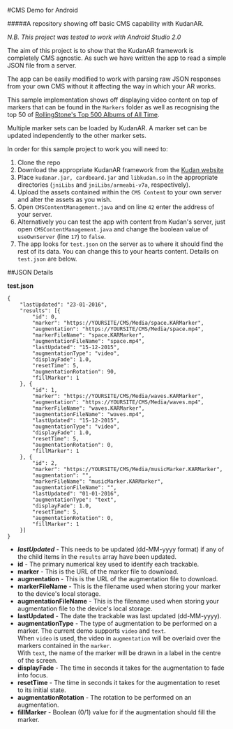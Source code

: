 #CMS Demo for Android

#####A repository showing off basic CMS capability with KudanAR.

*N.B. This project was tested to work with Android Studio 2.0*

The aim of this project is to show that the KudanAR framework is completely CMS agnostic. As such we have written the app to read a simple JSON file from a server.  

The app can be easily modified to work with parsing raw JSON responses from your own CMS without it affecting the way in which your AR works.

This sample implementation shows off displaying video content on top of markers that can be found in the `Markers` folder as well as recognising the top 50 of [RollingStone's Top 500 Albums of All Time](http://www.rollingstone.com/music/lists/500-greatest-albums-of-all-time-20120531/little-richard-heres-little-richard-20120531).  

Multiple marker sets can be loaded by KudanAR. A marker set can be updated independently to the other marker sets.

In order for this sample project to work you will need to:

1. Clone the repo
2. Download the appropriate KudanAR framework from the [Kudan website](https://www.kudan.eu/download/)
3. Place `kudanar.jar, cardboard.jar` and `libkudan.so` in the appropriate directories (`jniLibs` and `jniLibs/armeabi-v7a`, respectively).
4. Upload the assets contained within the `CMS Content` to your own server and alter the assets as you wish.
5. Open `CMSContentManagement.java` and on line `42` enter the address of your server.
6. Alternatively you can test the app with content from Kudan's server, just open `CMSContentManagement.java` and change the boolean value of `useOwnServer` (line `17`) to `false`.
7. The app looks for `test.json` on the server as to where it should find the rest of its data. You can change this to your hearts content. Details on `test.json` are below.

##JSON Details

**test.json**  

	{
		"lastUpdated": "23-01-2016",
		"results": [{
			"id": 0,
			"marker": "https://YOURSITE/CMS/Media/space.KARMarker",
			"augmentation": "https://YOURSITE/CMS/Media/space.mp4",
			"markerFileName": "space.KARMarker",
			"augmentationFileName": "space.mp4",
			"lastUpdated": "15-12-2015",
			"augmentationType": "video",
			"displayFade": 1.0,
			"resetTime": 5,
			"augmentationRotation": 90,
			"fillMarker": 1
		}, {
			"id": 1,
			"marker": "https://YOURSITE/CMS/Media/waves.KARMarker",
			"augmentation": "https://YOURSITE/CMS/Media/waves.mp4",
			"markerFileName": "waves.KARMarker",
			"augmentationFileName": "waves.mp4",
			"lastUpdated": "15-12-2015",
			"augmentationType": "video",
			"displayFade": 1.0,
			"resetTime": 5,
			"augmentationRotation": 0,
			"fillMarker": 1
		}, {
			"id": 2,
			"marker": "https://YOURSITE/CMS/Media/musicMarker.KARMarker",
			"augmentation": "",
			"markerFileName": "musicMarker.KARMarker",
			"augmentationFileName": "",
			"lastUpdated": "01-01-2016",
			"augmentationType": "text",
			"displayFade": 1.0,
			"resetTime": 5,
			"augmentationRotation": 0,
			"fillMarker": 1
		}]
	}
	

* _**lastUpdated**_ - This needs to be updated (dd-MM-yyyy format) if any of the child items in the `results` array have been updated.
* **id** - The primary numerical key used to identify each trackable.
* **marker** - This is the URL of the marker file to download.
* **augmentation** - This is the URL of the augmentation file to download. 
* **markerFileName** - This is the filename used when storing your marker to the device's local storage.
* **augmentationFileName** - This is the filename used when storing your augmentation file to the device's local storage.
* **lastUpdated** - The date the trackable was last updated (dd-MM-yyyy).
* **augmentationType** - The type of augmentation to be performed on a marker. The current demo supports `video` and `text`.   
When `video` is used, the video in `augmentation` will be overlaid over the markers contained in the `marker`.  
With `text`, the name of the marker will be drawn in a label in the centre of the screen.
* **displayFade** - The time in seconds it takes for the augmentation to fade into focus.
* **resetTime** - The time in seconds it takes for the augmentation to reset to its initial state.
* **augmentationRotation** - The rotation to be performed on an augmentation.
* **fillMarker** - Boolean (0/1) value for if the augmentation should fill the marker.